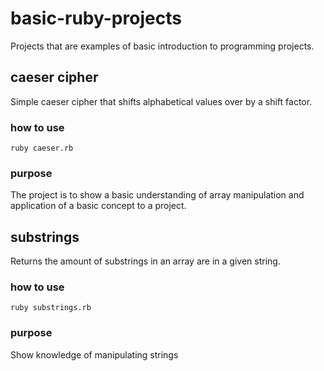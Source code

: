 # basic-ruby-projects

Projects that are examples of basic introduction to programming projects.

## caeser cipher

Simple caeser cipher that shifts alphabetical values over by a shift factor.

### how to use

`ruby caeser.rb`

### purpose

The project is to show a basic understanding of array manipulation and application of a basic concept to a project.

## substrings

Returns the amount of substrings in an array are in a given string.

### how to use

`ruby substrings.rb`

### purpose
Show knowledge of manipulating strings
